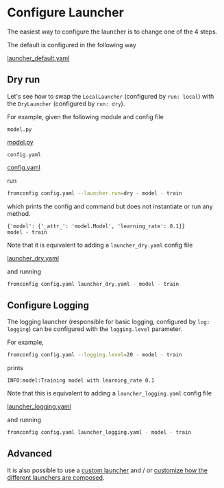 # Configure Launcher <!-- {docsify-ignore} -->

The easiest way to configure the launcher is to change one of the 4 steps.

The default is configured in the following way

[launcher_default.yaml](launcher_default.yaml ':include :type=code yaml')

## Dry run

Let's see how to swap the `LocalLauncher` (configured by `run: local`) with the `DryLauncher` (configured by `run: dry`).

For example, given the following module and config file

`model.py`

[model.py](model.py ':include :type=code python')

`config.yaml`

[config.yaml](config.yaml ':include :type=code yaml')

run

```bash
fromconfig config.yaml --launcher.run=dry - model - train
```

which prints the config and command but does not instantiate or run any method.

```
{'model': {'_attr_': 'model.Model', 'learning_rate': 0.1}}
model - train
```

Note that it is equivalent to adding a `launcher_dry.yaml` config file

[launcher_dry.yaml](launcher_dry.yaml ':include :type=code yaml')

and running

```bash
fromconfig config.yaml launcher_dry.yaml - model - train
```

## Configure Logging

The logging launcher (responsible for basic logging, configured by `log: logging`) can be configured with the `logging.level` parameter.

For example,

```bash
fromconfig config.yaml --logging.level=20 - model - train
```

prints

```
INFO:model:Training model with learning_rate 0.1
```

Note that this is equivalent to adding a `launcher_logging.yaml` config file

[launcher_logging.yaml](launcher_logging.yaml ':include :type=code yaml')

and running

```bash
fromconfig config.yaml launcher_logging.yaml - model - train
```

## Advanced

It is also possible to use a [custom launcher](development/custom-launcher/) and / or [customize how the different launchers are composed](usage-reference/launcher/).
